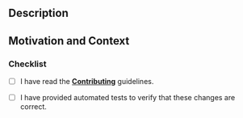 ## Description
<!--- Please describe your changes in detail -->


## Motivation and Context
<!--- Why is this change required? What problem does it solve? -->
<!-- Please reference the issue tracking number that this pull request relates to -->



<!--- What types of changes does your code introduce? Please label this change with bug fix or enhancement: -->

### Checklist
<!--- Please check all the boxes that apply. --->
- [ ] I have read the [**Contributing**](https://daniel-samson.github.io/typefs/docs/contributing/join) guidelines.
- [ ] I have provided automated tests to verify that these changes are correct.


